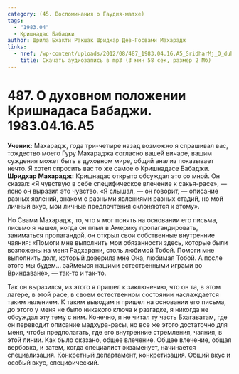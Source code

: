 ```yaml
---
category: (45. Воспоминания о Гаудия-матхе)
tags:
  - "1983.04"
  - Кришнадас Бабаджи
author: Шрила Бхакти Ракшак Шридхар Дев-Госвами Махарадж
links:
  - href: /wp-content/uploads/2012/08/487_1983.04.16.A5_SridharMj_O_duhovnom_polozhenii_Krishnadasa_Babaji.mp3
    title: Скачать аудиозапись в mp3 (3 мин 58 сек, размер 2 Мб)
---
```


# 487. О духовном положении Кришнадаса Бабаджи. 1983.04.16.A5

**Ученик:** Махарадж, года три-четыре назад возможно я спрашивал вас, тождество моего Гуру Махараджа согласно вашей вичаре, вашим суждения может быть в духовном мире, общий анализ показывает нечто. Я хотел спросить вас то же самое о Кришнадасе Бабаджи.\
**Шридхар Махарадж:** Кришнадас открыто обсуждал это со мной. Он сказал: «Я чувствую в себе специфическое влечение к сакья-расе», — ясно он выразил это чувство. «Я слышал, — он говорит, — описание разных явлений, знаком с разными явлениями разных стадий, но мой личный вкус, мои личные предпочтения склоняются к этому».

Но Свами Махарадж, то, что я мог понять на основании его письма, письмо я нашел, когда он плыл в Америку пропагандировать, заниматься пропагандой, он открыл свои собственные внутренние чаяния: «Помоги мне выполнить мои обязанности здесь, которые были возложены на меня Радхарани, столь любимой Тобой. Помоги мне выполнить долг, который доверила мне Она, любимая Тобой. А после этого мы будем… займемся нашими естественными играми во Вриндаване», — так-то и так-то.

Так он выразился, из этого я пришел к заключению, что он та, в этом лагере, в этой расе, в своем естественном состоянии наслаждается таким явлением. К таким выводам я пришел на основании его письма, до этого у меня не было никакого ключа к разгадке, я никогда не обсуждал эту тему с ним. Конечно, я не читал ту часть Бхагаватам, где он переводит описание мадхура-расы, но все же этого достаточно для меня, чтобы предполагать, где его внутренние стремления, чаяния, в этой линии. Как было сказано, общее влечение. Общее влечение, общая вербовка, и затем, когда специалист экзаменует, начинается специализация. Конкретный департамент, конкретизация. Общий вкус и особый вкус, специфический.

